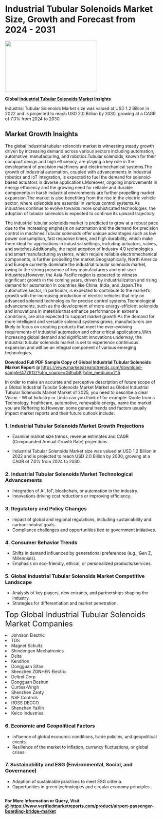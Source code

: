 <H1>Industrial Tubular Solenoids Market Size, Growth and Forecast from 2024 - 2031</H1><img class="aligncenter size-medium wp-image-584254" src="https://thirdeyenews.in/wp-content/uploads/2024/09/Global-Market-Research-300x168.jpeg" alt="" width="300" height="168" /><p><strong>Global&nbsp;<a href="https://www.marketsizeandtrends.com/download-sample/477912/?utm_source=Github8j?utm_medium=215">Industrial Tubular Solenoids Market</a> Insights</strong></p><p>Industrial Tubular Solenoids Market size was valued at USD 1.2 Billion in 2022 and is projected to reach USD 2.0 Billion by 2030, growing at a CAGR of 7.0% from 2024 to 2030.</p><p><h2>Market Growth Insights</h2> <p>The global industrial tubular solenoids market is witnessing steady growth driven by increasing demand across various sectors including automation, automotive, manufacturing, and robotics.Tubular solenoids, known for their compact design and high efficiency, are playing a key role in the development of precision machinery and electromechanical systems.The growth of industrial automation, coupled with advancements in industrial robotics and IoT integration, is expected to fuel the demand for solenoid-based actuators in diverse applications.Moreover, ongoing improvements in energy efficiency and the growing need for reliable and durable components in harsh industrial environments are further propelling market expansion.The market is also benefiting from the rise in the electric vehicle sector, where solenoids are essential in various control systems.As industries continue to evolve towards more sophisticated technologies, the adoption of tubular solenoids is expected to continue its upward trajectory.<span></span> <p>The industrial tubular solenoids market is predicted to grow at a robust pace due to the increasing emphasis on automation and the demand for precision control in machines.Tubular solenoids offer unique advantages such as low power consumption, fast response times, and high durability, which make them ideal for applications in industrial settings, including actuators, valves, and switches.Additionally, the rapid adoption of Industry 4.0 technologies and smart manufacturing systems, which require reliable electromechanical components, is further propelling the market.Geographically, North America and Europe currently dominate the industrial tubular solenoids market, owing to the strong presence of key manufacturers and end-user industries.However, the Asia Pacific region is expected to witness significant growth in the coming years, driven by industrialization and rising demand for automation in countries like China, India, and Japan.The automotive sector, in particular, is expected to contribute to the market’s growth with the increasing production of electric vehicles that rely on advanced solenoid technologies for precise control systems.Technological advancements, such as the development of more energy-efficient solenoids and innovations in materials that enhance performance in extreme conditions, are also expected to support market growth.As the demand for more intelligent and versatile solenoid systems grows, manufacturers are likely to focus on creating products that meet the ever-evolving requirements of industrial automation and other critical applications.With increasing global demand and significant innovations underway, the industrial tubular solenoids market is set to experience continuous expansion and will be an integral component of various emerging technologies.<span></p><p><span class=""><strong>Download Full PDF Sample Copy of Global Industrial Tubular Solenoids Market Report</strong> @ <a href="https://www.marketsizeandtrends.com/download-sample/477912/?utm_source=Github8j?utm_medium=215" target="_blank">https://www.marketsizeandtrends.com/download-sample/477912/?utm_source=Github8j?utm_medium=215</a></span></p><p>In order to make an accurate and perceptive description of future scope of a Global&nbsp;Industrial Tubular Solenoids Market Market as Global&nbsp;Industrial Tubular Solenoids Market Market of 2025, you need to describe a clear Vision &ndash; What Industry or Linda can you think of for example: Quote from a Technology, healthcare, automotive, renewable energy, name the market you are Reffering to.However, some general trends and factors usually impact market reports and their future outlook include:</p><h3>1.&nbsp;<strong>Industrial Tubular Solenoids Market Growth Projections</strong></h3><ul><li>Examine market size trends, revenue estimates and CAGR (Compounded Annual Growth Rate) projections.</li><li><p>Industrial Tubular Solenoids Market size was valued at USD 1.2 Billion in 2022 and is projected to reach USD 2.0 Billion by 2030, growing at a CAGR of 7.0% from 2024 to 2030.</p></li></ul><h3>2.&nbsp;<strong>Industrial Tubular Solenoids Market Technological Advancements</strong></h3><ul><li>Integration of AI, IoT, blockchain, or automation in the industry.</li><li>Innovations driving cost reductions or improving efficiency.</li></ul><h3>3.&nbsp;<strong>Regulatory and Policy Changes</strong></h3><ul><li>Impact of global and regional regulations, including sustainability and carbon-neutral goals.</li><li>Compliance challenges and opportunities tied to government initiatives.</li></ul><h3>4.&nbsp;<strong>Consumer Behavior Trends</strong></h3><ul><li>Shifts in demand influenced by generational preferences (e.g., Gen Z, Millennials).</li><li>Emphasis on eco-friendly, ethical, or personalized products/services.</li></ul><h3>5.&nbsp;<strong>Global Industrial Tubular Solenoids Market Competitive Landscape</strong></h3><ul><li>Analysis of key players, new entrants, and partnerships shaping the industry.</li><li>Strategies for differentiation and market penetration.</li></ul><p data-pm-slice="1 1 []"><span style="color: inherit; font-family: inherit; font-size: 25px;">Top Global Industrial Tubular Solenoids Market Companies</span></p><div class="" data-test-id=""><p><li>Johnson Electric</li><li> TDS</li><li> Magnet Schultz</li><li> Shindengen Mechatronics</li><li> Delta</li><li> Kendrion</li><li> Dongguan Sifan</li><li> Shenzhen ZONHEN Electric</li><li> Deltrol Corp</li><li> Dongguan Boshun</li><li> Curtiss-Wrigh</li><li> Shenzhen Zanty</li><li> NSF Controls</li><li> ROSS DECCO</li><li> Shenzhen YaXin</li><li> Kelco Industries</li></p></div><h3>6.&nbsp;<strong>Economic and Geopolitical Factors</strong></h3><ul><li>Influence of global economic conditions, trade policies, and geopolitical events.</li><li>Resilience of the market to inflation, currency fluctuations, or global crises.</li></ul><h3>7.&nbsp;<strong>Sustainability and ESG (Environmental, Social, and Governance)</strong></h3><ul><li>Adoption of sustainable practices to meet ESG criteria.</li><li>Opportunities in green technologies and circular economy principles.</li></ul><h2><strong style="font-size: 14px;">For More Information or Query, Visit @&nbsp;</strong><a style="background-color: #ffffff; font-size: 14px;" href="https://www.marketsizeandtrends.com/report/industrial-tubular-solenoids-market/" target="_blank">https://www.verifiedmarketreports.com/product/airport-passenger-boarding-bridge-market</a></h2>